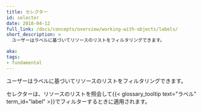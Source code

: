 ```yaml
---
title: セレクター
id: selector
date: 2018-04-12
full_link: /docs/concepts/overview/working-with-objects/labels/
short_description: >
  ユーザーはラベルに基づいてリソースのリストをフィルタリングできます。

aka: 
tags:
- fundamental
---
```

 ユーザーはラベルに基づいてリソースのリストをフィルタリングできます。

<!--more--> 

セレクターは、リソースのリストを照会して{{< glossary_tooltip text="ラベル" term_id="label" >}}でフィルターするときに適用されます。

